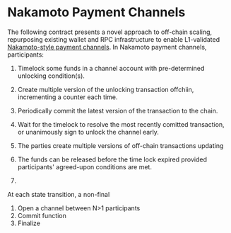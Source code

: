 # Nakamoto Payment Channels

The following contract presents a novel approach to off-chain scaling, repurposing existing wallet and RPC infrastructure to enable L1-validated [Nakamoto-style payment channels](https://lists.linuxfoundation.org/pipermail/bitcoin-dev/2013-April/002417.html). In Nakamoto payment channels, participants:

1. Timelock some funds in a channel account with pre-determined unlocking condition(s).
2. Create multiple version of the unlocking transaction offchiin, incrementing a counter each time.
3. Periodically commit the latest version of the transaction to the chain.
4. Wait for the timelock to resolve the most recently comitted transaction, or unanimously sign to unlock the channel early.


2. The parties create multiple versions of off-chain transactions updating 
2. The funds can be released before the time lock expired provided participants' agreed-upon conditions are met.
2. 
At each state transition, a non-final 

1. Open a channel between N>1 participants
2. Commit function
3. Finalize